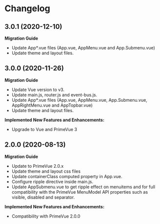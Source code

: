 # Changelog

## 3.0.1 (2020-12-10)

**Migration Guide**

- Update App*.vue files (App.vue, AppMenu.vue and App.Submenu.vue)
- Update theme and layout files.

## 3.0.0 (2020-11-26)

**Migration Guide**

- Update Vue version to v3.
- Update main.js, router.js and event-bus.js.
- Update App*.vue files (App.vue, AppMenu.vue, App.Submenu.vue, AppRightMenu.vue and AppTopbar.vue)
- Update theme and layout files.

**Implemented New Features and Enhancements:**

- Upgrade to Vue and PrimeVue 3

## 2.0.0 (2020-08-13)

**Migration Guide**

- Update to PrimeVue 2.0.x
- Update theme and layout css files
- Update containerClass computed property in App.vue.
- Configure ripple directive inside main.js.
- Update AppSubmenu.vue to get ripple effect on menuitems and for full compatibility with the PrimeVue MenuModel API properties such as visible, disabled and separator.

**Implemented New Features and Enhancements:**

- Compatibility with PrimeVue 2.0.0
